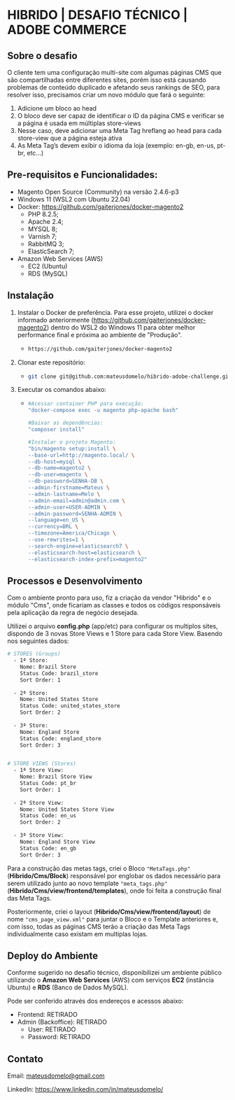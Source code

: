# HIBRIDO | DESAFIO TÉCNICO | ADOBE COMMERCE

## Sobre o desafio
O cliente tem uma configuração multi-site com algumas páginas CMS que são
compartilhadas entre diferentes sites, porém isso está causando problemas de
conteúdo duplicado e afetando seus rankings de SEO, para resolver isso, precisamos
criar um novo módulo que fará o seguinte:
1. Adicione um bloco ao head
2. O bloco deve ser capaz de identificar o ID da página CMS e verificar se a
página é usada em múltiplas store-views
3. Nesse caso, deve adicionar uma Meta Tag hreflang ao head para cada
store-view que a página esteja ativa
4. As Meta Tag’s devem exibir o idioma da loja (exemplo: en-gb, en-us, pt-br,
etc...)


## Pre-requisitos e Funcionalidades:

  - Magento Open Source (Community) na versão 2.4.6-p3
  - Windows 11 (WSL2 com Ubuntu 22.04)
  - Docker: https://github.com/gaiterjones/docker-magento2
    - PHP 8.2.5;
    - Apache 2.4;
    - MYSQL 8;
    - Varnish 7; 
    - RabbitMQ 3;
    - ElasticSearch 7;
  - Amazon Web Services (AWS)
    - EC2 (Ubuntu)
    - RDS (MySQL)

## Instalação

1. Instalar o Docker de preferência. Para esse projeto, utilizei o docker informado anteriormente (https://github.com/gaiterjones/docker-magento2) dentro do WSL2 do Windows 11 para obter melhor performance final e próxima ao ambiente de "Produção".

   - ```bash
     https://github.com/gaiterjones/docker-magento2
     ```
2. Clonar este repositório:
   - ```bash
     git clone git@github.com:mateusdomelo/hibrido-adobe-challenge.git
     ```
3. Executar os comandos abaixo:
   - ```bash
     #Acessar container PHP para execução:
     "docker-compose exec -u magento php-apache bash"
     
     #Baixar as dependências:
     "composer install"

     #Instalar o projeto Magento:
     "bin/magento setup:install \
     --base-url=http://magento.local/ \
     --db-host=mysql \
     --db-name=magento2 \
     --db-user=magento \
     --db-password=SENHA-DB \
     --admin-firstname=Mateus \
     --admin-lastname=Melo \
     --admin-email=admin@admin.com \
     --admin-user=USER-ADMIN \
     --admin-password=SENHA-ADMIN \
     --language=en_US \
     --currency=BRL \
     --timezone=America/Chicago \
     --use-rewrites=1 \
     --search-engine=elasticsearch7 \
     --elasticsearch-host=elasticsearch \
     --elasticsearch-index-prefix=magento2"
     ```


## Processos e Desenvolvimento

Com o ambiente pronto para uso, fiz a criação da vendor "Hibrido" e o módulo "Cms", onde ficariam as classes e todos os códigos responsáveis pela aplicação da regra de negócio desejada.

Utilizei o arquivo <b>config.php</b> (app/etc) para configurar os multiplos sites, dispondo de 3 novas Store Views e 1 Store para cada Store View. Basendo nos seguintes dados:
```bash
# STORES (Groups)
  - 1ª Store:
	Nome: Brazil Store
	Status Code: brazil_store
	Sort Order: 1
  
  - 2ª Store:
	Nome: United States Store
	Status Code: united_states_store
	Sort Order: 2
  
  - 3ª Store:
	Nome: England Store
	Status Code: england_store
	Sort Order: 3


# STORE VIEWS (Stores)
  - 1ª Store View:
	Nome: Brazil Store View
	Status Code: pt_br
	Sort Order: 1
  
  - 2ª Store View:
	Nome: United States Store View
	Status Code: en_us
	Sort Order: 2
  
  - 3ª Store View:
	Nome: England Store View
	Status Code: en_gb
	Sort Order: 3
```

Para a construção das metas tags, criei o Bloco `"MetaTags.php"` (<b>Hibrido/Cms/Block</b>) responsável por englobar os dados necessário para serem utilizado junto ao novo template `"meta_tags.php"` (<b>Hibrido/Cms/view/frontend/templates</b>), onde foi feita a construção final das Meta Tags. 

Posteriormente, criei o layout (<b>Hibrido/Cms/view/frontend/layout</b>) de nome `"cms_page_view.xml"` para juntar o Bloco e o Template anteriores e, com isso, todas as páginas CMS terão a criação das Meta Tags individualmente caso existam em multiplas lojas.

## Deploy do Ambiente

Conforme sugerido no desafio técnico, disponibilizei um ambiente público utilizando o <b>Amazon Web Services</b> (AWS) com serviços <b>EC2</b> (instância Ubuntu) e <b>RDS</b> (Banco de Dados MySQL).

Pode ser conferido através dos endereços e acessos abaixo:

  - Frontend: RETIRADO
  - Admin (Backoffice): RETIRADO
    - User: RETIRADO
    - Password: RETIRADO 

## Contato

Email: mateusdomelo@gmail.com

LinkedIn: https://www.linkedin.com/in/mateusdomelo/
